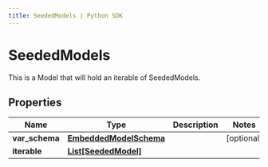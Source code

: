 ```yaml
---
title: SeededModels | Python SDK
---
```


# SeededModels

This is a Model that will hold an iterable of SeededModels.

## Properties

Name | Type | Description | Notes
------------ | ------------- | ------------- | -------------
**var_schema** | [**EmbeddedModelSchema**](EmbeddedModelSchema) |  | [optional] 
**iterable** | [**List[SeededModel]**](SeededModel) |  | 


